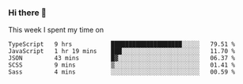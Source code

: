 ### Hi there 👋

<!--
**qiruohan/qiruohan** is a ✨ _special_ ✨ repository because its `README.md` (this file) appears on your GitHub profile.

Here are some ideas to get you started:

- 🔭 I’m currently working on ...
- 🌱 I’m currently learning ...
- 👯 I’m looking to collaborate on ...
- 🤔 I’m looking for help with ...
- 💬 Ask me about ...
- 📫 How to reach me: ...
- 😄 Pronouns: ...
- ⚡ Fun fact: ...
-->

This week I spent my time on 
<!--START_SECTION:waka-->
```text
TypeScript   9 hrs           ████████████████████░░░░░   79.51 % 
JavaScript   1 hr 19 mins    ███░░░░░░░░░░░░░░░░░░░░░░   11.70 % 
JSON         43 mins         █▓░░░░░░░░░░░░░░░░░░░░░░░   06.37 % 
SCSS         9 mins          ▒░░░░░░░░░░░░░░░░░░░░░░░░   01.41 % 
Sass         4 mins          ░░░░░░░░░░░░░░░░░░░░░░░░░   00.59 % 
```
<!--END_SECTION:waka-->
